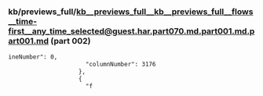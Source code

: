 ### kb/previews_full/kb__previews_full__kb__previews_full__flows__time-first__any_time_selected@guest.har.part070.md.part001.md.part001.md (part 002)

```md
ineNumber": 0,
                      "columnNumber": 3176
                    },
                    {
                      "f
```

```
